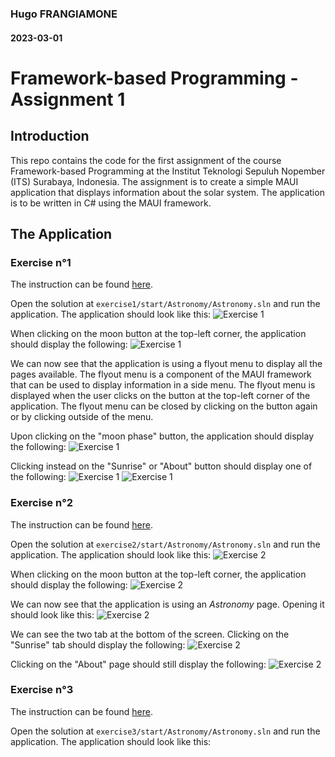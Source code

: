 ### Hugo FRANGIAMONE
#### 2023-03-01
# Framework-based Programming - Assignment 1
## Introduction
This repo contains the code for the first assignment of the course Framework-based Programming at the Institut Teknologi Sepuluh Nopember (ITS) Surabaya, Indonesia. The assignment is to create a simple MAUI application that displays information about the solar system. The application is to be written in C# using the MAUI framework.

## The Application
### Exercise n°1
The instruction can be found [here](https://learn.microsoft.com/en-us/training/modules/create-multi-page-apps/3-exercise-implement-flyout-navigation).

Open the solution at `exercise1/start/Astronomy/Astronomy.sln` and run the application. The application should look like this:
![Exercise 1](img/ex1/author.jpg)

When clicking on the moon button at the top-left corner, the application should display the following:
![Exercise 1](img/ex1/flyout.jpg)

We can now see that the application is using a flyout menu to display all the pages available. The flyout menu is a component of the MAUI framework that can be used to display information in a side menu. The flyout menu is displayed when the user clicks on the button at the top-left corner of the application. The flyout menu can be closed by clicking on the button again or by clicking outside of the menu.

Upon clicking on the "moon phase" button, the application should display the following:
![Exercise 1](img/ex1/moonphase.jpg)

Clicking instead on the "Sunrise" or "About" button should display one of the following:
![Exercise 1](img/ex1/sunrise.jpg)
![Exercise 1](img/ex1/about.jpg)

### Exercise n°2
The instruction can be found [here](https://learn.microsoft.com/en-us/training/modules/create-multi-page-apps/5-exercise-implement-tab-navigation).

Open the solution at `exercise2/start/Astronomy/Astronomy.sln` and run the application. The application should look like this:
![Exercise 2](img/ex2/author.jpg)

When clicking on the moon button at the top-left corner, the application should display the following:
![Exercise 2](img/ex2/flyout.jpg)

We can now see that the application is using an *Astronomy* page. Opening it should look like this:
![Exercise 2](img/ex2/moon.jpg)

We can see the two tab at the bottom of the screen. Clicking on the "Sunrise" tab should display the following:
![Exercise 2](img/ex2/sunrise.jpg)

Clicking on the "About" page should still display the following:
![Exercise 2](img/ex2/about.jpg)

### Exercise n°3
The instruction can be found [here](https://learn.microsoft.com/en-us/training/modules/create-multi-page-apps/7-exercise-use-tabbed-pages-with-navigation-pages).

Open the solution at `exercise3/start/Astronomy/Astronomy.sln` and run the application. The application should look like this: